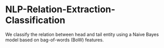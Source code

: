 # NLP-Relation-Extraction-Classification
We classify the relation between head and tail entity using a Naive Bayes model based on bag-of-words (BoW) features.
